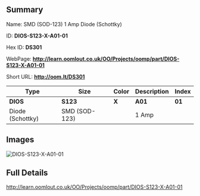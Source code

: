 

## Summary
 
Name:  SMD (SOD-123) 1 Amp Diode (Schottky) 

ID: __DIOS-S123-X-A01-01__

Hex ID: __DS301__

WebPage: __http://learn.oomlout.co.uk/OO/Projects/oomp/part/DIOS-S123-X-A01-01__

Short URL: __http://oom.lt/DS301__


| Type   | Size   | Color   | Description   | Index   |    
| ----- | ------   | ------   | -----   | ----   |    
| __DIOS__   					| __S123__   					| __X__    						| __A01__    					| __01__ |    
| Diode (Schottky)		| SMD (SOD-123)	| 		| 1 Amp	| 	|

## Images
![DIOS-S123-X-A01-01](http://oomlout.com/oomp-gen/parts/DIOS-S123-X-A01-01/DIOS-S123-X-A01-01_420.jpg)

## Full Details

 http://learn.oomlout.co.uk/OO/Projects/oomp/part/DIOS-S123-X-A01-01


